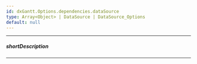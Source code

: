 ```yaml
---
id: dxGantt.Options.dependencies.dataSource
type: Array<Object> | DataSource | DataSource_Options
default: null
---
```

---
##### shortDescription

---
